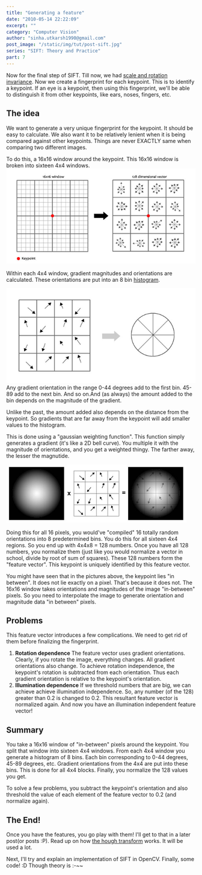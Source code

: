 ```yaml
---
title: "Generating a feature"
date: "2010-05-14 22:22:09"
excerpt: ""
category: "Computer Vision"
author: "sinha.utkarsh1990@gmail.com"
post_image: "/static/img/tut/post-sift.jpg"
series: "SIFT: Theory and Practice"
part: 7
---
```


Now for the final step of SIFT. Till now, we had [scale and rotation invariance](/tutorials/sift-scale-invariant-feature-transform-keypoint-orientation/). Now we create a fingerprint for each keypoint. This is to identify a keypoint. If an eye is a keypoint, then using this fingerprint, we'll be able to distinguish it from other keypoints, like ears, noses, fingers, etc. 

## The idea

We want to generate a very unique fingerprint for the keypoint. It should be easy to calculate. We also want it to be relatively lenient when it is being compared against other keypoints. Things are never EXACTLY same when comparing two different images.

To do this, a 16x16 window around the keypoint. This 16x16 window is broken into sixteen 4x4 windows. 
![](/static/img/tut/sift-fingerprint.jpg)

Within each 4x4 window, gradient magnitudes and orientations are calculated. These orientations are put into an 8 bin [histogram](/tutorials/histograms-from-simplest-to-the-most-complex/). 

![](/static/img/tut/sift-4x4.jpg)Any gradient orientation in the range 0-44 degrees add to the first bin. 45-89 add to the next bin. And so on.And (as always) the amount added to the bin depends on the magnitude of the gradient.

Unlike the past, the amount added also depends on the distance from the keypoint. So gradients that are far away from the keypoint will add smaller values to the histogram. 

This is done using a "gaussian weighting function". This function simply generates a gradient (it's like a 2D bell curve). You multiple it with the magnitude of orientations, and you get a weighted thingy. The farther away, the lesser the magnutide.

![](/static/img/tut/sift-gaussian-4x4-weighting1.jpg)

Doing this for all 16 pixels, you would've "compiled" 16 totally random orientations into 8 predetermined bins. You do this for all sixteen 4x4 regions. So you end up with 4x4x8 = 128 numbers. Once you have all 128 numbers, you normalize them (just like you would normalize a vector in school, divide by root of sum of squares). These 128 numbers form the "feature vector". This keypoint is uniquely identified by this feature vector.

You might have seen that in the pictures above, the keypoint lies "in between". It does not lie exactly on a pixel. That's because it does not. The 16x16 window takes orientations and magnitudes of the image "in-between" pixels. So you need to interpolate the image to generate orientation and magnitude data "in between" pixels. 

## Problems

This feature vector introduces a few complications. We need to get rid of them before finalizing the fingerprint. 

  1. **Rotation dependence** The feature vector uses gradient orientations. Clearly, if you rotate the image, everything changes. All gradient orientations also change. To achieve rotation independence, the keypoint's rotation is subtracted from each orientation. Thus each gradient orientation is relative to the keypoint's orientation.
  2. **Illumination dependence** If we threshold numbers that are big, we can achieve achieve illumination independence. So, any number (of the 128) greater than 0.2 is changed to 0.2. This resultant feature vector is normalized again. And now you have an illumination independent feature vector!

## Summary

You take a 16x16 window of "in-between" pixels around the keypoint. You split that window into sixteen 4x4 windows. From each 4x4 window you generate a histogram of 8 bins. Each bin corresponding to 0-44 degrees, 45-89 degrees, etc. Gradient orientations from the 4x4 are put into these bins. This is done for all 4x4 blocks. Finally, you normalize the 128 values you get.

To solve a few problems, you subtract the keypoint's orientation and also threshold the value of each element of the feature vector to 0.2 (and normalize again).

## The End!

Once you have the features, you go play with them! I'll get to that in a later post(or posts :P). Read up on how [the hough transform](/tutorials/hough-transform-basics/) works. It will be used a lot.

Next, I'll try and explain an implementation of SIFT in OpenCV. Finally, some code! :D Though theory is :-~~
